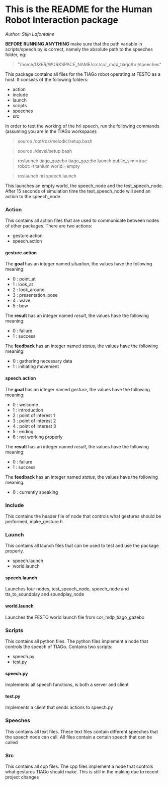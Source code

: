 # This is the README for the Human Robot Interaction package
*Author: Stijn Lafontaine*

**BEFORE RUNNING ANYTHING** make sure that the path variable in scripts/speech.py is correct, namely the absolute path to the speeches folder, eg:
> "/home/$USER/$WORKSPACE_NAME/src/cor_mdp_tiago/hri/speeches"

This package contains all files for the TIAGo robot operating at FESTO as a host. It consists of the following folders:
 - action 
 - include
 - launch
 - scripts
 - speeches
 - src

In order to test the working of the hri speech, run the following commands (assuming you are in the TIAGo workspace):
> source /opt/ros/melodic/setup.bash

> source ./devel/setup.bash

> roslaunch tiago_gazebo tiago_gazebo.launch public_sim:=true robot:=titanium world:=empty

> roslaunch hri speech.launch

This launches an empty world, the speech_node and the test_speech_node. 
After 15 seconds of simulation time the test_speech_node will send an action to the speech_node.

### Action
This contains all action files that are used to communicate between nodes of other packages. 
There are two actions:
 - gesture.action
 - speech.action

#### gesture.action
The **goal** has an integer named *situation*, the values have the following meaning:
- 0 : point_at
- 1 : look_at
- 2 : look_around
- 3 : presentation_pose
- 4 : wave
- 5 : bow

The **result** has an integer named *result*, the values have the following meaning:
- 0 : failure
- 1 : success


The **feedback** has an integer named *status*, the values have the following meaning:
- 0 : gathering necessary data
- 1 : initiating movement

#### speech.action
The **goal** has an integer named *gesture*, the values have the following meaning:
- 0 : welcome
- 1 : introduction
- 2 : point of interest 1
- 3 : point of interest 2
- 4 : point of interest 3
- 5 : ending
- 6 : not working properly

The **result** has an integer named *result*, the values have the following meaning:
- 0 : failure
- 1 : success


The **feedback** has an integer named *status*, the values have the following meaning:
- 0 : currently speaking

### Include
This contains the header file of node that controls what gestures should be performed, make_gesture.h

### Launch
This contains all launch files that can be used to test and use the package properly.
 - speech.launch
 - world.launch

#### speech.launch
Launches four nodes, test_speech_node, speech_node and tts_to_soundplay and soundplay_node

#### world.launch
Launches the FESTO world launch file from cor_mdp_tiago_gazebo

### Scripts
This contains all python files. The python files implement a node that controls the speech of TIAGo. 
Contains two scripts:
 - speech.py
 - test.py

#### speech.py
Implements all speech functions, is both a server and client
#### test.py
Implements a client that sends actions to speech.py

### Speeches
This contains all text files. These text files contain different speeches that the speech node can call. All files contain a certain speech that can be called

### Src
This contains all cpp files. The cpp files implement a node that controls what gestures TIAGo should make. 
This is still in the making due to recent project changes
